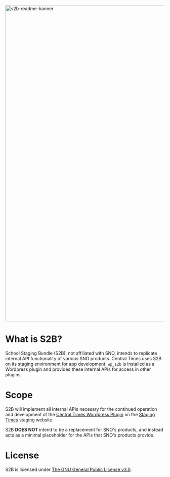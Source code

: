 <img width="1000" alt="s2b-readme-banner" src="https://user-images.githubusercontent.com/28021387/141676897-212a2508-b923-4270-8023-2bc137c89158.png">

# What is S2B?

School Staging Bundle (S2B), not affiliated with SNO, intends to replicate internal API functionality of various SNO
products. Central Times uses S2B on its staging environment for app development.
`wp_s2b` is installed as a Wordpress plugin and provides these internal APIs for access in other plugins.

# Scope

S2B will implement all internal APIs necesary for the continued operation and development of the
[Central Times Wordpress Plugin](https://github.com/CentralTimes/wp_centraltimes) on
the [Staging Times](https://staging.centraltimes.org/) staging website.

S2B **DOES NOT** intend to be a replacement for SNO's products, and instead acts as a minimal placeholder for the
APIs that SNO's products provide.

# License

S2B is licensed under [The GNU General Public License v3.0](https://www.gnu.org/licenses/gpl-3.0.html).
